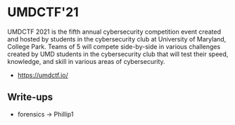# UMDCTF'21

UMDCTF 2021 is the fifth annual cybersecurity competition event created and hosted by students in the cybersecurity club at University of Maryland, College Park. Teams of 5 will compete side-by-side in various challenges created by UMD students in the cybersecurity club that will test their speed, knowledge, and skill in various areas of cybersecurity.

* https://umdctf.io/

## Write-ups

* forensics -> Phillip1
